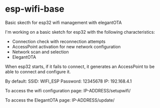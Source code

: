 # esp-wifi-base
Basic skecth for esp32 wifi management with elegantOTA

I'm working on a basic sketch for esp32 with the following characteristics:
- Connection check with reconnection attempts
- AccessPoint activation for new network configuration
- Network scan and selection
- ElegantOTA

When esp32 starts, if it fails to connect, it generates an AccessPoint to be able to connect and configure it. 

By default:
SSID: WIFI_ESP
Password: 12345678
IP: 192.168.4.1

To access the wifi configuration page:
IP-ADDRESS/setupwifi/

To access the ElegantOTA page:
IP-ADDRESS/update/
